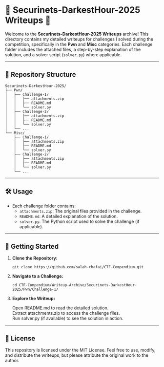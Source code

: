 # 🚩 Securinets-DarkestHour-2025 Writeups 🚩

Welcome to the **Securinets-DarkestHour-2025 Writeups** archive! This directory contains my detailed writeups for challenges I solved during the competition, specifically in the **Pwn** and **Misc** categories. Each challenge folder includes the attached files, a step-by-step explanation of the solution, and a solver script (`solver.py`) where applicable.

---

## 📂 Repository Structure
```
Securinets-DarkestHour-2025/
├── Pwn/
│   ├── Challenge-1/
│   │   ├── attachments.zip
│   │   ├── README.md
│   │   └── solver.py
│   ├── Challenge-2/
│   │   ├── attachments.zip
│   │   ├── README.md
│   │   └── solver.py
│   └── ...
└── Misc/
    ├── Challenge-1/
    │   ├── attachments.zip
    │   ├── README.md
    │   └── solver.py
    ├── Challenge-2/
    │   ├── attachments.zip
    │   ├── README.md
    │   └── solver.py
    └── ...
```
---

## 🛠️ Usage

- Each challenge folder contains:
  - `attachments.zip`: The original files provided in the challenge.
  - `README.md`: A detailed explanation of the solution.
  - `solver.py`: The Python script used to solve the challenge (if applicable).

---

## 🚀 Getting Started

1. **Clone the Repository:**
   ```
   git clone https://github.com/salah-chafai/CTF-Compendium.git
   ```
2. **Navigate to a Challenge:**
   ```
   cd CTF-Compendium/Writeup-Archive/Securinets-DarkestHour-2025/Pwn/Challenge-1/
   ```
3. **Explore the Writeup:**

   Open README.md to read the detailed solution.  
   Extract attachments.zip to access the challenge files.  
   Run solver.py (if available) to see the solution in action.

---

## 📜 License

This repository is licensed under the MIT License. Feel free to use, modify, and distribute the writeups, but please attribute the original work to the author.
